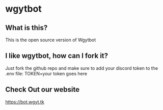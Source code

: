 # wgytbot
## What is this?
This is the open source version of Wgytbot
## I like wgytbot, how can I fork it?
Just fork the github repo and make sure to add your discord token to the .env file: TOKEN=your token goes here
## Check Out our website
https://bot.wgyt.tk
